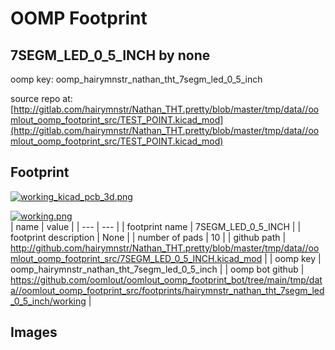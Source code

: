 # OOMP Footprint  
## 7SEGM_LED_0_5_INCH  by none  
  
oomp key: oomp_hairymnstr_nathan_tht_7segm_led_0_5_inch  
  
source repo at: [http://gitlab.com/hairymnstr/Nathan_THT.pretty/blob/master/tmp/data//oomlout_oomp_footprint_src/TEST_POINT.kicad_mod](http://gitlab.com/hairymnstr/Nathan_THT.pretty/blob/master/tmp/data//oomlout_oomp_footprint_src/TEST_POINT.kicad_mod)  
## Footprint  
  
[![working_kicad_pcb_3d.png](working_kicad_pcb_3d_600.png)](working_kicad_pcb_3d.png)  
  
[![working.png](working_600.png)](working.png)  
| name | value | 
| --- | --- | 
| footprint name | 7SEGM_LED_0_5_INCH | 
| footprint description | None | 
| number of pads | 10 | 
| github path | http://github.com/hairymnstr/Nathan_THT.pretty/blob/master/tmp/data//oomlout_oomp_footprint_src/7SEGM_LED_0_5_INCH.kicad_mod | 
| oomp key | oomp_hairymnstr_nathan_tht_7segm_led_0_5_inch | 
| oomp bot github | https://github.com/oomlout/oomlout_oomp_footprint_bot/tree/main/tmp/data//oomlout_oomp_footprint_src/footprints/hairymnstr_nathan_tht_7segm_led_0_5_inch/working | 
## Images  
